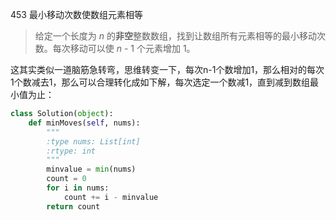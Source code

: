 453 最小移动次数使数组元素相等

> 给定一个长度为 *n* 的**非空**整数数组，找到让数组所有元素相等的最小移动次数。每次移动可以使 *n* - 1 个元素增加 1。

这其实类似一道脑筋急转弯，思维转变一下，每次n-1个数增加1，那么相对的每次1个数减去1，那么可以合理转化成如下解，每次选定一个数减1，直到减到数组最小值为止：

```python
class Solution(object):
    def minMoves(self, nums):
        """
        :type nums: List[int]
        :rtype: int
        """
        minvalue = min(nums)
        count = 0
        for i in nums:
            count += i - minvalue
        return count

```

